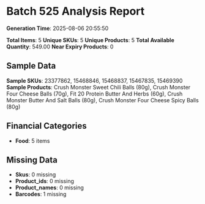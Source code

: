 # Batch 525 Analysis Report

**Generation Time**: 2025-08-06 20:55:50

**Total Items**: 5
**Unique SKUs**: 5
**Unique Products**: 5
**Total Available Quantity**: 549.00
**Near Expiry Products**: 0

## Sample Data
**Sample SKUs**: 23377862, 15468846, 15468837, 15467835, 15469390
**Sample Products**: Crush Monster Sweet Chili Balls (80g), Crush Monster Four Cheese Balls (70g), Fit 20 Protein Butter And Herbs (60g), Crush Monster Butter And Salt Balls (80g), Crush Monster Four Cheese Spicy Balls (80g)

## Financial Categories
- **Food**: 5 items

## Missing Data
- **Skus**: 0 missing
- **Product_ids**: 0 missing
- **Product_names**: 0 missing
- **Barcodes**: 1 missing
